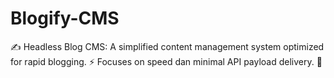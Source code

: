 # Blogify-CMS
✍️ Headless Blog CMS: A simplified content management system optimized for rapid blogging. ⚡ Focuses on speed dan minimal API payload delivery. 📄
